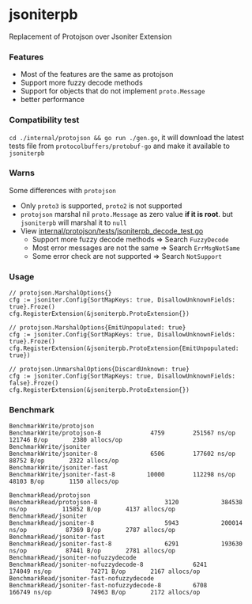# jsoniterpb
Replacement of Protojson over Jsoniter Extension

### Features
- Most of the features are the same as protojson
- Support more fuzzy decode methods
- Support for objects that do not implement `proto.Message`
- better performance

### Compatibility test
`cd ./internal/protojson && go run ./gen.go`, it will download the latest tests file from `protocolbuffers/protobuf-go` and make it available to `jsoniterpb`

### Warns
Some differences with `protojson`
- Only `proto3` is supported, `proto2` is not supported
- `protojson` marshal nil `proto.Message` as zero value **if it is root**. but `jsoniterpb` will marshal it to `null`
- View [internal/protojson/tests/jsoniterpb_decode_test.go](internal/protojson/tests/jsoniterpb_decode_test.go)
  - Support more fuzzy decode methods => Search `FuzzyDecode`
  - Most error messages are not the same => Search `ErrMsgNotSame`
  - Some error check are not supported => Search `NotSupport`

### Usage
```
// protojson.MarshalOptions{}
cfg := jsoniter.Config{SortMapKeys: true, DisallowUnknownFields: true}.Froze()
cfg.RegisterExtension(&jsoniterpb.ProtoExtension{})

// protojson.MarshalOptions{EmitUnpopulated: true}
cfg := jsoniter.Config{SortMapKeys: true, DisallowUnknownFields: true}.Froze()
cfg.RegisterExtension(&jsoniterpb.ProtoExtension{EmitUnpopulated: true})

// protojson.UnmarshalOptions{DiscardUnknown: true}
cfg := jsoniter.Config{SortMapKeys: true, DisallowUnknownFields: false}.Froze()
cfg.RegisterExtension(&jsoniterpb.ProtoExtension{})
```

### Benchmark
```
BenchmarkWrite/protojson
BenchmarkWrite/protojson-8         	    4759	    251567 ns/op	  121746 B/op	    2380 allocs/op
BenchmarkWrite/jsoniter
BenchmarkWrite/jsoniter-8          	    6506	    177602 ns/op	   88752 B/op	    2322 allocs/op
BenchmarkWrite/jsoniter-fast
BenchmarkWrite/jsoniter-fast-8     	   10000	    112298 ns/op	   48103 B/op	    1150 allocs/op
```
```
BenchmarkRead/protojson
BenchmarkRead/protojson-8                   3120            384538 ns/op          115852 B/op       4137 allocs/op
BenchmarkRead/jsoniter
BenchmarkRead/jsoniter-8                    5943            200014 ns/op           87369 B/op       2787 allocs/op
BenchmarkRead/jsoniter-fast
BenchmarkRead/jsoniter-fast-8               6291            193630 ns/op           87441 B/op       2781 allocs/op
BenchmarkRead/jsoniter-nofuzzydecode
BenchmarkRead/jsoniter-nofuzzydecode-8              6241            174049 ns/op           74271 B/op       2167 allocs/op
BenchmarkRead/jsoniter-fast-nofuzzydecode
BenchmarkRead/jsoniter-fast-nofuzzydecode-8         6708            166749 ns/op           74963 B/op       2172 allocs/op
```

